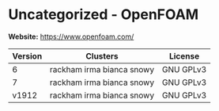 # Uncategorized - OpenFOAM





**Website:** <https://www.openfoam.com/>

| Version | Clusters | License |
| ------- | -------- | ------- |
| 6 | rackham irma bianca snowy | GNU GPLv3 |
| 7 | rackham irma bianca snowy | GNU GPLv3 |
| v1912 | rackham irma bianca snowy | GNU GPLv3 |
